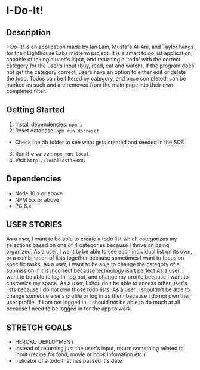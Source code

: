 I-Do-It!
=========

## Description

I-Do-It! is an application made by Ian Lam, Mustafa Al-Ani, and Taylor Ivings for their Lighthouse Labs midterm project. It is a smart to do list
application, capable of taking a user's input, and returning a 'todo' with the correct category for the user's input (buy, read, eat and watch). 
If the program does not get the category correct, users have an option to either edit or delete the todo. Todos can be filtered by category, and once
completed, can be marked as such and are removed from the main page into their own completed filter.



## Getting Started

1. Install dependencies: `npm i`
2. Reset database: `npm run db:reset`
  - Check the db folder to see what gets created and seeded in the SDB
3. Run the server: `npm run local`
4. Visit `http://localhost:8080/`


## Dependencies

- Node 10.x or above
- NPM 5.x or above
- PG 6.x


## USER STORIES

As a user, I want to be able to create a todo list which categorizes my selections based on one of 4 categories because I thrive on being organized.
As a user, I want to be able to see each individual list on its own, or a combination of lists together because sometimes I want to focus on specific tasks.
As a user, I want to be able to change the category of a submission if it is incorrect because technology isn't perfect
As a user, I want to be able to log in, log out, and change my profile because I want to customize my space.
As a user, I shouldn't be able to access other user's lists because I do not own those todo lists.
As a user, I shouldn't be able to change someone else's profile or log in as them because I do not own their user profile.
If I am not logged in, I should not be able to do much at all because I need to be logged in for the app to work.

## STRETCH GOALS
- HEROKU DEPLOYMENT
- Instead of returning just the user's input, return something related to input (recipe for food, movie or book infomation etc.)
- Indicator of a todo that has passed it's date





















